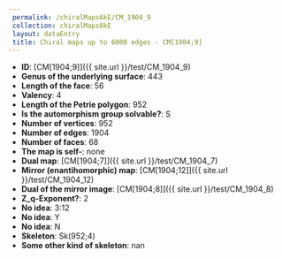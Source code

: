 ```yaml
--- 
 permalink: /chiralMaps6kE/CM_1904_9 
 collection: chiralMaps6kE
 layout: dataEntry
 title: Chiral maps up to 6000 edges - CM[1904;9]
---
```


- **ID**: [CM[1904;9]]({{ site.url }}/test/CM_1904_9)
- **Genus of the underlying surface**: 443
- **Length of the face**: 56
- **Valency**: 4
- **Length of the Petrie polygon**: 952
- **Is the automorphism group solvable?**: S
- **Number of vertices**: 952
- **Number of edges**: 1904
- **Number of faces**: 68
- **The map is self-**: none
- **Dual map**: [CM[1904;7]]({{ site.url }}/test/CM_1904_7)
- **Mirror (enantihomorphic) map**: [CM[1904;12]]({{ site.url }}/test/CM_1904_12)
- **Dual of the mirror image**: [CM[1904;8]]({{ site.url }}/test/CM_1904_8)
- **Z_q-Exponent?**: 2
- **No idea**:  3:12
- **No idea**: Y
- **No idea**: N
- **Skeleton**: Sk(952;4)
- **Some other kind of skeleton**: nan
